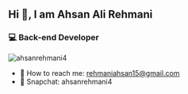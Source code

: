 ## Hi 👋, I am Ahsan Ali Rehmani
### :computer: Back-end Developer

<p align="left"> <img src="https://komarev.com/ghpvc/?username=ahsanrehmani4&label=Profile+Views&color=0e75b6&style=flat" alt="ahsanrehmani4" /> </p>

- :e-mail: How to reach me: <a href="mailto:rehmaniahsan15@gmail.com">rehmaniahsan15@gmail.com</a>
- :ghost: Snapchat: ahsanrehmani4

<!--
**ahsanrehmani4/ahsanrehmani4** is a ✨ _special_ ✨ repository because its `README.md` (this file) appears on your GitHub profile.

Here are some ideas to get you started:

- 🔭 I’m currently working on ...
- 🌱 I’m currently learning ...
- 👯 I’m looking to collaborate on ...
- 🤔 I’m looking for help with ...
- 💬 Ask me about ...
- 😄 Pronouns: ...
- ⚡ Fun fact: ...
-->
